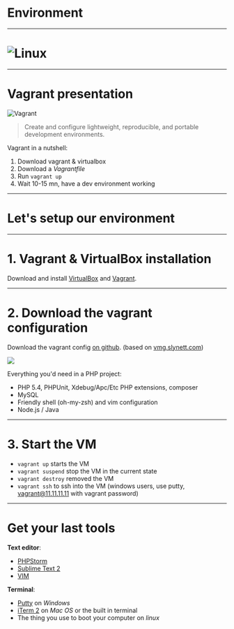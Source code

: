 # Environment

---

# ![Linux](http://cdn.memegenerator.net/instances/400x/34272970.jpg)

---

# Vagrant presentation

![Vagrant](http://www.vagrantup.com/images/logo_vagrant-81478652.png)

> Create and configure lightweight, reproducible, and portable development environments.

Vagrant in a nutshell:

1. Download vagrant & virtualbox
2. Download a *Vagrantfile*
3. Run `vagrant up`
4. Wait 10-15 mn, have a dev environment working

---

# Let's setup our environment

---

# 1. Vagrant & VirtualBox installation

Download and install [VirtualBox](https://www.virtualbox.org/wiki/Downloads) and [Vagrant](http://downloads.vagrantup.com/).

---

# 2. Download the vagrant configuration

Download the vagrant config [on github](https://github.com/SUPINFO-LWP/vagrant-php). (based on [vmg.slynett.com](http://vmg.slynett.com/))

![](http://i.imgur.com/GO40a2M.png)

Everything you'd need in a PHP project:

* PHP 5.4, PHPUnit, Xdebug/Apc/Etc PHP extensions, composer
* MySQL
* Friendly shell (oh-my-zsh) and vim configuration
* Node.js / Java

---

# 3. Start the VM

* `vagrant up` starts the VM
* `vagrant suspend` stop the VM in the current state
* `vagrant destroy` removed the VM
* `vagrant ssh` to ssh into the VM (windows users, use putty, vagrant@11.11.11.11 with vagrant password)

---

# Get your last tools

**Text editor**:

* [PHPStorm](http://www.jetbrains.com/phpstorm/)
* [Sublime Text 2](http://www.sublimetext.com/)
* [VIM](http://www.vim.org/about.php)

**Terminal**:

* [Putty](http://www.putty.org/) on *Windows*
* [iTerm 2](http://www.iterm2.com/) on *Mac OS* or the built in terminal
* The thing you use to boot your computer on *linux*
